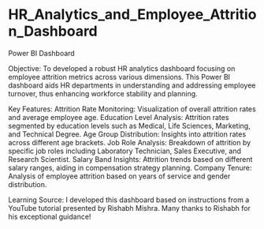 # HR_Analytics_and_Employee_Attrition_Dashboard
Power BI Dashboard

Objective: To developed a robust HR analytics dashboard focusing on employee attrition metrics across various dimensions. This Power BI dashboard aids HR departments in understanding and addressing employee turnover, thus enhancing workforce stability and planning.


Key Features:
Attrition Rate Monitoring: Visualization of overall attrition rates and average employee age.
Education Level Analysis: Attrition rates segmented by education levels such as Medical, Life Sciences, Marketing, and Technical Degree.
Age Group Distribution: Insights into attrition rates across different age brackets.
Job Role Analysis: Breakdown of attrition by specific job roles including Laboratory Technician, Sales Executive, and Research Scientist.
Salary Band Insights: Attrition trends based on different salary ranges, aiding in compensation strategy planning.
Company Tenure: Analysis of employee attrition based on years of service and gender distribution.


Learning Source: I developed this dashboard based on instructions from a YouTube tutorial presented by Rishabh Mishra. Many thanks to Rishabh for his exceptional guidance!


